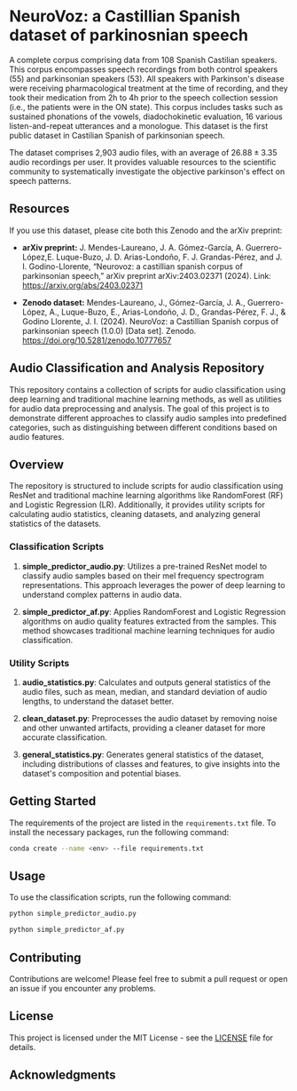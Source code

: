 # NeuroVoz: a Castillian Spanish dataset of parkinosnian speech
A complete corpus comprising data from 108 Spanish Castilian speakers. This corpus encompasses speech recordings from both control speakers (55) and parkinsonian speakers (53). All speakers with Parkinson's disease were receiving pharmacological treatment at the time of recording, and they took their medication from 2h to 4h prior to the speech collection session (i.e., the patients were in the ON state). This corpus includes tasks such as sustained phonations of the vowels, diadochokinetic evaluation, 16 various listen-and-repeat utterances and a monologue. This dataset is the first public dataset in Castilian Spanish of parkinsonian speech.

The dataset comprises 2,903 audio files, with an average of $26.88 \pm 3.35$ audio recordings per user. It provides valuable resources to the scientific community to systematically investigate the objective parkinson's effect on speech patterns.

## Resources

If you use this dataset, please cite both this Zenodo and the arXiv preprint:

* **arXiv preprint:** J. Mendes-Laureano, J. A. Gómez-García, A. Guerrero-López,E. Luque-Buzo, J. D. Arias-Londoño, F. J. Grandas-Pérez, and J. I. Godino-Llorente, “Neurovoz: a castillian spanish corpus of parkinsonian speech,” arXiv preprint arXiv:2403.02371 (2024).
Link: https://arxiv.org/abs/2403.02371


* **Zenodo dataset:** Mendes-Laureano, J., Gómez-García, J. A., Guerrero-López, A., Luque-Buzo, E., Arias-Londoño, J. D., Grandas-Pérez, F. J., & Godino Llorente, J. I. (2024). NeuroVoz: a Castillian Spanish corpus of parkinsonian speech (1.0.0) [Data set]. Zenodo. https://doi.org/10.5281/zenodo.10777657

## Audio Classification and Analysis Repository

This repository contains a collection of scripts for audio classification using deep learning and traditional machine learning methods, as well as utilities for audio data preprocessing and analysis. The goal of this project is to demonstrate different approaches to classify audio samples into predefined categories, such as distinguishing between different conditions based on audio features.

## Overview

The repository is structured to include scripts for audio classification using ResNet and traditional machine learning algorithms like RandomForest (RF) and Logistic Regression (LR). Additionally, it provides utility scripts for calculating audio statistics, cleaning datasets, and analyzing general statistics of the datasets.

### Classification Scripts

1. **simple_predictor_audio.py**: Utilizes a pre-trained ResNet model to classify audio samples based on their mel frequency spectrogram representations. This approach leverages the power of deep learning to understand complex patterns in audio data.

2. **simple_predictor_af.py**: Applies RandomForest and Logistic Regression algorithms on audio quality features extracted from the samples. This method showcases traditional machine learning techniques for audio classification.

### Utility Scripts

1. **audio_statistics.py**: Calculates and outputs general statistics of the audio files, such as mean, median, and standard deviation of audio lengths, to understand the dataset better.

2. **clean_dataset.py**: Preprocesses the audio dataset by removing noise and other unwanted artifacts, providing a cleaner dataset for more accurate classification.

3. **general_statistics.py**: Generates general statistics of the dataset, including distributions of classes and features, to give insights into the dataset's composition and potential biases.

## Getting Started

The requirements of the project are listed in the `requirements.txt` file. To install the necessary packages, run the following command:

```bash
conda create --name <env> --file requirements.txt
```

## Usage

To use the classification scripts, run the following command:

```bash
python simple_predictor_audio.py
```

```bash
python simple_predictor_af.py
```

## Contributing

Contributions are welcome! Please feel free to submit a pull request or open an issue if you encounter any problems.

## License

This project is licensed under the MIT License - see the [LICENSE](LICENSE) file for details.

## Acknowledgments
